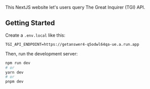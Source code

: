 This NextJS website let's users query The Great Inquirer (TGI) API.

## Getting Started

Create a `.env.local` like this:

```
TGI_API_ENDPOINT=https://getanswer4-q5odwl64qa-ue.a.run.app
```

Then, run the development server:

```bash
npm run dev
# or
yarn dev
# or
pnpm dev
```
